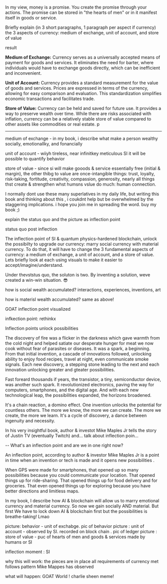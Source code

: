 
In my view, money is a promise. You create the promise through your actions. The promise can be stored in "the hearts of men" or in it manifest itself in goods or service. 


Briefly explain (in 3 short paragraphs, 1 paragraph per aspect if currency) the 3 aspects of currency: medium of exchange, unit of account, and store of value 

result

**Medium of Exchange:** Currency serves as a universally accepted means of payment for goods and services. It eliminates the need for barter, where individuals would have to exchange goods directly, which can be inefficient and inconvenient.

**Unit of Account:** Currency provides a standard measurement for the value of goods and services. Prices are expressed in terms of the currency, allowing for easy comparison and evaluation. This standardization simplifies economic transactions and facilitates trade.

**Store of Value:** Currency can be held and saved for future use. It provides a way to preserve wealth over time. While there are risks associated with inflation, currency can be a relatively stable store of value compared to other assets like commodities or real estate.
p




---
medium of exchange - in my book, i describe what make a person wealthy socially, emotionallky, and fonancially


unit of account - wiiyh tireless, near infinitkey meticulous SI it will be possible to quantify behavior

store of value - since si will make gooods & service essentially free (initial & margin), the other thibg to value are once-intangible things: trust, loyalty, risk-taking, fortitude, creativity, compassion, generosity, nearly all things thst create & strengthen whst humsns vslue do much: human connection.

I normally dont use these many superlatives in my daily life, but writing this book and thinking about this , i coukdnt help but be overwhelmed by the staggering implications. i hope you join me in spreading the word. buy my book ;)

explain the status quo and the picture as inflection point

status quo
post inflection 


The inflection point of SI & quantum physics-hardened blockchain, unlock the possibilty to upgrade our currency: marry social currency with material currency. To do that, it will have to change the 3 fundamental aspects of currency: a medium of exchange, a unit of account, and a store of value. Lets briefly look at each using visuals to make it easier to accept/imagine/understand.

Under thevststus quo, the soluton is two. By inventing a solution, weve created a win-win situation. 😎

how is social wealth accumulated? interactions, experiences, inventions, art

how is materisl wealth accumulated? same as above!

GOAT inflection point visualized

infkection point: rethinkx

Inflection points unlock possibilities

The discovery of fire was a flicker in the darkness which gave warmth from the cold night and helped satiate our desperate hunger for meat we now cook without fear of parasites or diseases. It was a spark, a beginning. From that initial invention, a cascade of innovations followed, unlocking ability to enjoy food recipes, travel at night, even communicate smoke signals. Each new discovery, a stepping stone leading to the next and each innovation unlocking greater and gteater possibilities.

Fast foreard thousands if years, the transistor, a tiny, semiconductor device, was another such spark. It revolutionized electronics, paving the way for computers, smartphones, and the digital age. And with each new technological leap, the possibilities expanded, the horizons broadened. 

It's a chain reaction, a domino effect. One invention unlocks the potential for countless others. The more we know, the more we can create. The more we create, the more we learn. It's a cycle of discovery, a dance between ingenuity and necessity.

In his very insightful book, author & investot Mike Maples Jr tells the story of Justin TV (eventually Twitch) and... talk about inflection poin...

--
What's an inflection point and are we in one right now?

An inflection point, according to author & investor Mike Maples Jr is a point in time when an invention or tech is made and it opens new possibilities .

When GPS were made for smartphones, that opened up so many possibilities because you could communicate your location. That opened things up for ride-sharing. That opened things up for food delivery and for groceries. That even opened things up for exploring because you have better directions and limitless maps.

In my book, I describe how AI & blockchain will allow us to marry emotional currency and material currency. So now we gain socially AND material. But first We have to lock down AI & blockchain first but the possibilities is breathe-taking! Lmao


picture: behavior - unit of exchabge. pic of behavior
picture : unit of account - observed by SI. recorded on block chain . pic of ledger
picture : store of value - puc of hearts of men and goods & services made by humans or SI

inflection moment : SI

why this will work:
  the pieces are in place
  all requirements of currency met
  follows pattern Mike Mappes has observed

what will happen:
  GOAT World ! charlie sheen meme!
